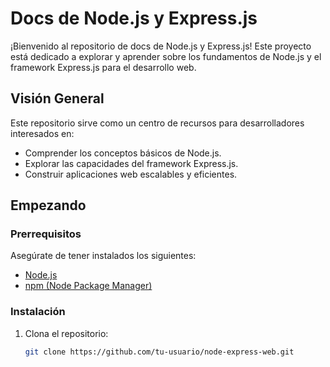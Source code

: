 # Docs de Node.js y Express.js

¡Bienvenido al repositorio de docs de Node.js y Express.js! Este proyecto está dedicado a explorar y aprender sobre los fundamentos de Node.js y el framework Express.js para el desarrollo web.

## Visión General

Este repositorio sirve como un centro de recursos para desarrolladores interesados en:

- Comprender los conceptos básicos de Node.js.
- Explorar las capacidades del framework Express.js.
- Construir aplicaciones web escalables y eficientes.

## Empezando

### Prerrequisitos

Asegúrate de tener instalados los siguientes:

- [Node.js](https://nodejs.org/)
- [npm (Node Package Manager)](https://www.npmjs.com/)

### Instalación

1. Clona el repositorio:

   ```bash
   git clone https://github.com/tu-usuario/node-express-web.git
